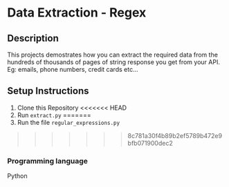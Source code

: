 # Data Extraction - Regex
## Description
This projects demostrates how you can extract the required data from the hundreds of thousands of pages of string response you get from your API. Eg: emails, phone numbers, credit cards etc...
## Setup Instructions
1. Clone this Repository
<<<<<<< HEAD
2. Run `extract.py`
=======
2. Run the file `regular_expressions.py`
>>>>>>> 8c781a30f4b89b2ef5789b472e9bfb071900dec2
### Programming language 
Python

